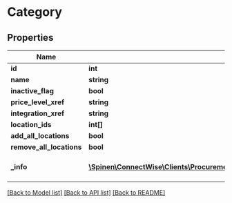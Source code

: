 # Category

## Properties
Name | Type | Description | Notes
------------ | ------------- | ------------- | -------------
**id** | **int** |  | [optional] 
**name** | **string** |  | 
**inactive_flag** | **bool** |  | [optional] 
**price_level_xref** | **string** |  | [optional] 
**integration_xref** | **string** |  | [optional] 
**location_ids** | **int[]** |  | [optional] 
**add_all_locations** | **bool** |  | [optional] 
**remove_all_locations** | **bool** |  | [optional] 
**_info** | [**\Spinen\ConnectWise\Clients\Procurement\Spinen\ConnectWise\Clients\Procurement\Model\Metadata**](Metadata.md) | Metadata of the entity | [optional] 

[[Back to Model list]](../README.md#documentation-for-models) [[Back to API list]](../README.md#documentation-for-api-endpoints) [[Back to README]](../README.md)



